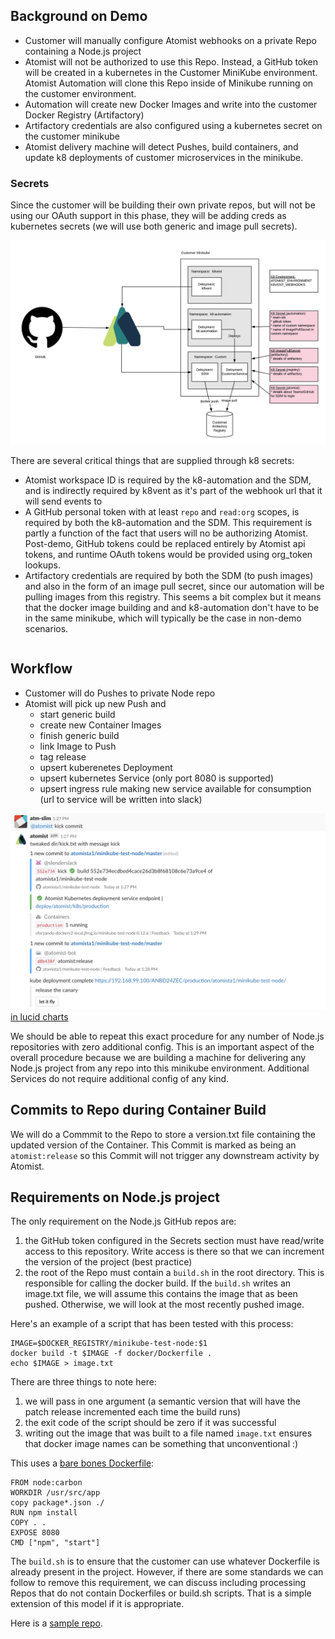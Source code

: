 ## Background on Demo

* Customer will manually configure Atomist webhooks on a private Repo containing a Node.js project
* Atomist will not be authorized to use this Repo.  Instead, a GitHub token will be created in a kubernetes in the Customer MiniKube environment.
  Atomist Automation will clone this Repo inside of Minikube running on the customer environment.
* Automation will create new Docker Images and write into the customer Docker Registry (Artifactory)
* Artifactory credentials are also configured using a kubernetes secret on the customer minikube
* Atomist delivery machine will detect Pushes, build containers, and update k8 deployments of customer
  microservices in the minikube.

### Secrets

Since the customer will be building their own private repos, but will not be using our OAuth
support in this phase, they will be adding creds as kubernetes secrets (we will use
both generic and image pull secrets).

![minikube image](img/minikubedeploy.png)

There are several critical things that are supplied through k8 secrets:

* Atomist workspace ID is required by the k8-automation and the SDM, and is indirectly
  required by k8vent as it's part of the webhook url that it will send events to
* A GitHub personal token with at least `repo` and `read:org` scopes, is required by both
  the k8-automation and the SDM.  This requirement is partly a function of the fact that
  users will no be authorizing Atomist.  Post-demo, GitHub tokens could be replaced entirely by
  Atomist api tokens, and runtime OAuth tokens would be provided using org_token lookups.
* Artifactory credentials are required by both the SDM (to push images) and also in the form
  of an image pull secret, since our automation will be pulling images from this registry.
  This seems a bit complex but it means that the docker image building and and k8-automation
  don't have to be in the same minikube, which will typically be the case in non-demo scenarios.

```

```

## Workflow

* Customer will do Pushes to private Node repo
* Atomist will pick up new Push and
    * start generic build
    * create new Container Images
    * finish generic build
    * link Image to Push
    * tag release
    * upsert kuberenetes Deployment
    * upsert kubernetes Service (only port 8080 is supported)
    * upsert ingress rule making new service available for consumption (url to service
      will be written into slack)

![Slack image](img/Slack.png)
[in lucid charts](https://www.lucidchart.com/documents/edit/3f42dede-5a3c-4b84-bca8-322e4e2ac6cf/1)

We should be able to repeat this exact procedure for any number of Node.js repositories with zero
additional config.  This is an important aspect of the overall procedure because
we are building a machine for delivering any Node.js project from any repo into this
minikube environment.  Additional Services do not require additional config of any kind.

## Commits to Repo during Container Build

We will do a Commmit to the Repo to store a version.txt file containing the updated
version of the Container.  This Commit is marked as being an `atomist:release` so this
Commit will not trigger any downstream activity by Atomist.

## Requirements on Node.js project

The only requirement on the Node.js GitHub repos are:

1.  the GitHub token configured in the Secrets section must have read/write access to this repository.
    Write access is there so that we can increment the version of the project (best practice)
2.  the root of the Repo must contain a `build.sh` in the root directory.  This is responsible
    for calling the docker build.  If the `build.sh` writes an image.txt file, we will
    assume this contains the image that as been pushed.  Otherwise, we will look at the
    most recently pushed image.

Here's an example of a script that has been tested with this process:

```
IMAGE=$DOCKER_REGISTRY/minikube-test-node:$1
docker build -t $IMAGE -f docker/Dockerfile .
echo $IMAGE > image.txt
```

There are three things to note here:

1.  we will pass in one argument (a semantic version that will have the patch release incremented each time the build runs)
2.  the exit code of the script should be zero if it was successful
3.  writing out the image that was built to a file named `image.txt` ensures that docker image names can be something that unconventional :)

This uses a [bare bones Dockerfile](https://raw.githubusercontent.com/atomista1/minikube-test-node/master/docker/Dockerfile):

```
FROM node:carbon
WORKDIR /usr/src/app
copy package*.json ./
RUN npm install
COPY . .
EXPOSE 8080
CMD ["npm", "start"]
```

The `build.sh` is to ensure that the customer can use whatever Dockerfile is already present in the
project.  However, if there are some standards we can follow to remove this requirement, we can
discuss including processing Repos that do not contain Dockerfiles or build.sh scripts.  That
is a simple extension of this model if it is appropriate.

Here is a [sample repo](https://github.com/atomista1/minikube-test-node).
